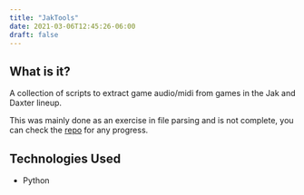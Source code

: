 ```yaml
---
title: "JakTools"
date: 2021-03-06T12:45:26-06:00
draft: false
---
```


## What is it?
A collection of scripts to extract game audio/midi from games in the Jak and Daxter lineup.

This was mainly done as an exercise in file parsing and is not complete, you can check the [repo](https://github.com/jwetzell/JakTools) for any progress. 


## Technologies Used

* Python